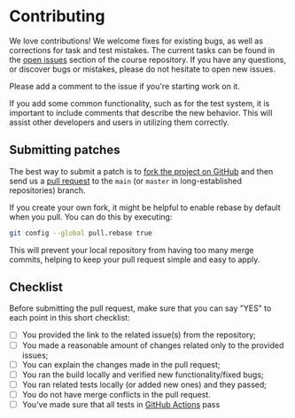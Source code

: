# Contributing
We love contributions! We welcome fixes for existing bugs, as well as corrections for task and test mistakes.
The current tasks can be found in the [open issues](https://docs.github.com/en/issues/tracking-your-work-with-issues/quickstart) section of the course repository.
If you have any questions, or discover bugs or mistakes, please do not hesitate to open new issues.

Please add a comment to the issue if you're starting work on it.

If you add some common functionality, such as for the test system, it is important to include comments that describe the new behavior.
This will assist other developers and users in utilizing them correctly.

## Submitting patches
The best way to submit a patch is to [fork the project on GitHub](https://help.github.com/articles/fork-a-repo/)
and then send us a [pull request](https://help.github.com/articles/creating-a-pull-request/)
to the `main` (or `master` in long-established repositories) branch.

If you create your own fork, it might be helpful to enable rebase by default when you pull. You can do this by executing:
``` bash
git config --global pull.rebase true
```
This will prevent your local repository from having too many merge commits, helping to keep your pull request simple and easy to apply.

## Checklist
Before submitting the pull request, make sure that you can say "YES" to each point in this short checklist:

- [ ] You provided the link to the related issue(s) from the repository;
- [ ] You made a reasonable amount of changes related only to the provided issues;
- [ ] You can explain the changes made in the pull request;
- [ ] You ran the build locally and verified new functionality/fixed bugs;
- [ ] You ran related tests locally (or added new ones) and they passed;
- [ ] You do not have merge conflicts in the pull request.
- [ ] You've made sure that all tests in [GitHub Actions](https://docs.github.com/en/actions/quickstart#viewing-your-workflow-results) pass
